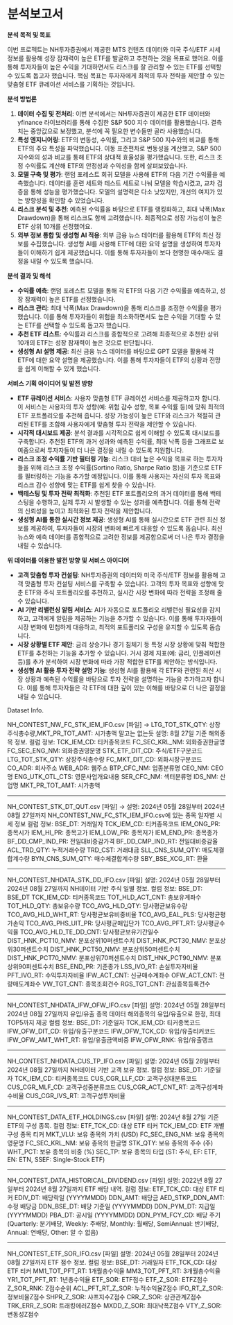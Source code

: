 # 분석보고서

**분석 목적 및 목표**

이번 프로젝트는 NH투자증권에서 제공한 MTS 컨텐츠 데이터와 미국 주식/ETF 시세 정보를 활용해 성장 잠재력이 높은 ETF를 발굴하고 추천하는 것을 목표로 했어요. 이를 통해 투자자들이 높은 수익을 기대하면서도 리스크를 잘 관리할 수 있는 ETF를 선택할 수 있도록 돕고자 했습니다. 핵심 목표는 투자자에게 최적의 투자 전략을 제안할 수 있는 맞춤형 ETF 큐레이션 서비스를 기획하는 것입니다.

**분석 방법론**

1. **데이터 수집 및 전처리**: 이번 분석에서는 NH투자증권이 제공한 ETF 데이터와 yfinance 라이브러리를 통해 수집한 S&P 500 지수 데이터를 활용했습니다. 결측치는 중앙값으로 보정했고, 분석에 꼭 필요한 변수들만 골라 사용했습니다.
2. **특성 엔지니어링**: ETF의 변동성, 수익률, 그리고 S&P 500 지수와의 비교를 통해 ETF의 주요 특성을 파악했습니다. 이동 표준편차로 변동성을 계산했고, S&P 500 지수와의 성과 비교를 통해 ETF의 상대적 효율성을 평가했습니다. 또한, 리스크 조정 수익률도 계산해 ETF의 안정성과 수익성을 함께 살펴보았습니다.
3. **모델 구축 및 평가**: 랜덤 포레스트 회귀 모델을 사용해 ETF의 다음 기간 수익률을 예측했습니다. 데이터를 훈련 세트와 테스트 세트로 나눠 모델을 학습시켰고, 교차 검증을 통해 성능을 평가했습니다. 모델의 설명력은 다소 낮았지만, 개선의 여지가 있는 방향성을 확인할 수 있었습니다.
4. **리스크 분석 및 추천**: 예측된 수익률을 바탕으로 ETF를 랭킹화하고, 최대 낙폭(Max Drawdown)을 통해 리스크도 함께 고려했습니다. 최종적으로 성장 가능성이 높은 ETF 상위 10개를 선정했어요.
5. **외부 정보 통합 및 생성형 AI 적용**: 외부 금융 뉴스 데이터를 활용해 ETF의 최신 정보를 수집했습니다. 생성형 AI를 사용해 ETF에 대한 요약 설명을 생성하여 투자자들이 이해하기 쉽게 제공했습니다. 이를 통해 투자자들이 보다 현명한 매수/매도 결정을 내릴 수 있도록 했습니다.

**분석 결과 및 해석**

- **수익률 예측**: 랜덤 포레스트 모델을 통해 각 ETF의 다음 기간 수익률을 예측하고, 성장 잠재력이 높은 ETF를 선정했습니다.
- **리스크 관리**: 최대 낙폭(Max Drawdown)을 통해 리스크를 조정한 수익률을 평가했습니다. 이를 통해 투자자들이 위험을 최소화하면서도 높은 수익을 기대할 수 있는 ETF를 선택할 수 있도록 돕고자 했습니다.
- **추천 ETF 리스트**: 수익률과 리스크를 종합적으로 고려해 최종적으로 추천한 상위 10개의 ETF는 성장 잠재력이 높은 것으로 판단됩니다.
- **생성형 AI 설명 제공**: 최신 금융 뉴스 데이터를 바탕으로 GPT 모델을 활용해 각 ETF에 대한 요약 설명을 제공했습니다. 이를 통해 투자자들이 ETF의 상황과 전망을 쉽게 이해할 수 있게 했습니다.

**서비스 기획 아이디어 및 발전 방향**

- **ETF 큐레이션 서비스**: 사용자 맞춤형 ETF 큐레이션 서비스를 제공하고자 합니다. 이 서비스는 사용자의 투자 성향(예: 위험 감수 성향, 목표 수익률 등)에 맞춰 최적의 ETF 포트폴리오를 추천해 줍니다. 성장 가능성이 높은 ETF와 리스크가 적절히 관리된 ETF를 조합해 사용자에게 맞춤형 투자 전략을 제안할 수 있습니다.
- **시각적 대시보드 제공**: 분석 결과를 시각적으로 쉽게 이해할 수 있도록 대시보드를 구축합니다. 추천된 ETF의 과거 성과와 예측된 수익률, 최대 낙폭 등을 그래프로 보여줌으로써 투자자들이 더 나은 결정을 내릴 수 있도록 지원합니다.
- **리스크 조정 수익률 기반 필터링 기능**: 리스크 대비 높은 수익을 목표로 하는 투자자들을 위해 리스크 조정 수익률(Sortino Ratio, Sharpe Ratio 등)을 기준으로 ETF를 필터링하는 기능을 추가할 예정입니다. 이를 통해 사용자는 자신의 투자 목표와 리스크 감수 성향에 맞는 ETF를 쉽게 찾을 수 있습니다.
- **백테스팅 및 투자 전략 최적화**: 추천된 ETF 포트폴리오의 과거 데이터를 통해 백테스팅을 수행하고, 실제 투자 시 발생할 수 있는 성과를 예측합니다. 이를 통해 전략의 신뢰성을 높이고 최적화된 투자 전략을 제안합니다.
- **생성형 AI를 통한 실시간 정보 제공**: 생성형 AI를 통해 실시간으로 ETF 관련 최신 정보를 제공하여, 투자자들이 시장의 변화에 빠르게 대응할 수 있도록 돕습니다. 최신 뉴스와 예측 데이터를 종합적으로 고려한 정보를 제공함으로써 더 나은 투자 결정을 내릴 수 있습니다.

**위 데이터를 이용한 발전 방향 및 서비스 아이디어**

- **고객 맞춤형 투자 컨설팅**: NH투자증권의 데이터와 미국 주식/ETF 정보를 활용해 고객 맞춤형 투자 컨설팅 서비스를 구축할 수 있습니다. 고객의 투자 목표와 성향에 맞춘 ETF와 주식 포트폴리오를 추천하고, 실시간 시장 변화에 따라 전략을 조정해 줄 수 있습니다.
- **AI 기반 리밸런싱 알림 서비스**: AI가 자동으로 포트폴리오 리밸런싱 필요성을 감지하고, 고객에게 알림을 제공하는 기능을 추가할 수 있습니다. 이를 통해 투자자들이 시장 변화에 민첩하게 대응하고, 최적의 포트폴리오 구성을 유지할 수 있도록 돕습니다.
- **시장 상황별 ETF 제안**: 금리 상승기나 경기 침체기 등 특정 시장 상황에 맞춰 적합한 ETF를 추천하는 기능을 추가할 수 있습니다. 거시 경제 지표(예: 금리, 인플레이션 등)를 추가 분석하여 시장 변화에 따라 가장 적합한 ETF를 제안하는 방식입니다.
- **생성형 AI 활용 투자 전략 설명 기능**: 생성형 AI를 활용해 각 ETF와 관련된 최신 시장 상황과 예측된 수익률을 바탕으로 투자 전략을 설명하는 기능을 추가하고자 합니다. 이를 통해 투자자들은 각 ETF에 대한 깊이 있는 이해를 바탕으로 더 나은 결정을 내릴 수 있습니다.

Dataset Info.

NH_CONTEST_NW_FC_STK_IEM_IFO.csv [파일] 
→ LTG_TOT_STK_QTY: 상장주식총수량,MKT_PR_TOT_AMT: 시가총액 말고는 없는듯
설명: 8월 27일 기준 해외종목 정보.
컬럼 정보:
TCK_IEM_CD: 티커종목코드
FC_SEC_KRL_NM: 외화증권한글명
FC_SEC_ENG_NM: 외화증권영문명
STK_ETF_DIT_CD: 주식/ETF구분코드
LTG_TOT_STK_QTY: 상장주식총수량
FC_MKT_DIT_CD: 외화시장구분코드
CO_ADR: 회사주소
WEB_ADR: 웹주소
BTP_CFC_NM: 업종분류명
CEO_NM: CEO명
ENG_UTK_OTL_CTS: 영문사업개요내용
SER_CFC_NM: 섹터분류명
IDS_NM: 산업명
MKT_PR_TOT_AMT: 시가총액

---

NH_CONTEST_STK_DT_QUT.csv [파일] → 
설명: 2024년 05월 28일부터 2024년 08월 27일까지 NH_CONTEST_NW_FC_STK_IEM_IFO.csv에 있는 종목 일자별 시세 정보
컬럼 정보:
BSE_DT: 거래일자
TCK_IEM_CD: 티커종목코드
IEM_ONG_PR: 종목시가
IEM_HI_PR: 종목고가
IEM_LOW_PR: 종목저가
IEM_END_PR: 종목종가
BF_DD_CMP_IND_PR: 전일대비증감가격
BF_DD_CMP_IND_RT: 전일대비증감율
ACL_TRD_QTY: 누적거래수량
TRD_CST: 거래대금
SLL_CNS_SUM_QTY: 매도체결합계수량
BYN_CNS_SUM_QTY: 매수체결합계수량
SBY_BSE_XCG_RT: 환율

---

NH_CONTEST_NHDATA_STK_DD_IFO.csv [파일]
설명: 2024년 05월 28일부터 2024년 08월 27일까지 NH데이터 기반 주식 일별 정보.
컬럼 정보:
BSE_DT: BSE_DT
TCK_IEM_CD: 티커종목코드
TOT_HLD_ACT_CNT: 총보유계좌수
TOT_HLD_QTY: 총보유수량
TCO_AVG_HLD_QTY: 당사평균보유수량
TCO_AVG_HLD_WHT_RT: 당사평균보유비중비율
TCO_AVG_EAL_PLS: 당사평균평가손익
TCO_AVG_PHS_UIT_PR: 당사평균매입단가
TCO_AVG_PFT_RT: 당사평균수익율
TCO_AVG_HLD_TE_DD_CNT: 당사평균보유기간일수
DIST_HNK_PCT10_NMV: 분포상위10퍼센트수치
DIST_HNK_PCT30_NMV: 분포상위30퍼센트수치
DIST_HNK_PCT50_NMV: 분포상위50퍼센트수치
DIST_HNK_PCT70_NMV: 분포상위70퍼센트수치
DIST_HNK_PCT90_NMV: 분포상위90퍼센트수치
BSE_END_PR: 기준종가
LSS_IVO_RT: 손실투자자비율
PFT_IVO_RT: 수익투자자비율
IFW_ACT_CNT: 신규매수계좌수
OFW_ACT_CNT: 전량매도계좌수
VW_TGT_CNT: 종목조회건수
RGS_TGT_CNT: 관심종목등록건수

---

NH_CONTEST_NHDATA_IFW_OFW_IFO.csv [파일]
설명: 2024년 05월 28일부터 2024년 08월 27일까지 유입/유출 종목 데이터
해외종목의 유입/유출으로 한정, 최대 TOP5까지 제공
컬럼 정보:
BSE_DT: 기준일자
TCK_IEM_CD: 티커종목코드
IFW_OFW_DIT_CD: 유입/유출구분코드
IFW_OFW_TCK_CD: 유입/유출티커코드
IFW_OFW_AMT_WHT_RT: 유입/유출금액비중
IFW_OFW_RNK: 유입/유출랭크

---

NH_CONTEST_NHDATA_CUS_TP_IFO.csv [파일]
설명: 2024년 05월 28일부터 2024년 08월 27일까지 NH데이터 기반 고객 보유 정보.
컬럼 정보:
BSE_DT: 기준일자
TCK_IEM_CD: 티커종목코드
CUS_CGR_LLF_CD: 고객구성대분류코드
CUS_CGR_MLF_CD: 고객구성중분류코드
CUS_CGR_ACT_CNT_RT: 고객구성계좌수비율
CUS_CGR_IVS_RT: 고객구성투자비율

---

NH_CONTEST_DATA_ETF_HOLDINGS.csv [파일]
설명: 2024년 8월 27일 기준 ETF의 구성 종목.
컬럼 정보:
ETF_TCK_CD: 대상 ETF 티커
TCK_IEM_CD: ETF 개별 구성 종목 티커
MKT_VLU: 보유 종목의 가치 (USD)
FC_SEC_ENG_NM: 보유 종목의 영문명
FC_SEC_KRL_NM: 보유 종목의 한글명
STK_QTY: 보유 종목의 주수 (주)
WHT_PCT: 보유 종목의 비중 (%)
SEC_TP: 보유 종목의 타입 (ST: 주식, EF: ETF, EN: ETN, SSEF: Single-Stock ETF)

---

NH_CONTEST_DATA_HISTORICAL_DIVIDEND.csv [파일]
설명: 2022년 8월 27일부터 2024년 8월 27일까지 ETF 배당 내역.
컬럼 정보:
ETF_TCK_CD: 대상 ETF 티커
EDIV_DT: 배당락일 (YYYYMMDD)
DDN_AMT: 배당금
AED_STKP_DDN_AMT: 수정 배당금
DDN_BSE_DT: 배당 기준일 (YYYYMMDD)
DDN_PYM_DT: 지급일 (YYYYMMDD)
PBA_DT: 공시일 (YYYYMMDD)
DDN_PYM_FCY_CD: 배당 주기 (Quarterly: 분기배당, Weekly: 주배당, Monthly: 월배당, SemiAnnual: 반기배당, Annual: 연배당, Other: 알 수 없음)

---

NH_CONTEST_ETF_SOR_IFO.csv [파일]
설명: 2024년 05월 28일부터 2024년 08월 27일까지 ETF 점수 정보.
컬럼 정보:
BSE_DT: 거래일자
ETF_TCK_CD: 대상 ETF 티커
MM1_TOT_PFT_RT: 1개월총수익율
MM3_TOT_PFT_RT: 3개월총수익율
YR1_TOT_PFT_RT: 1년총수익율
ETF_SOR: ETF점수
ETF_Z_SOR: ETFZ점수
Z_SOR_RNK: Z점수순위
ACL_PFT_RT_Z_SOR: 누적수익율Z점수
IFO_RT_Z_SOR: 정보비율Z점수
SHPR_Z_SOR: 샤프지수Z점수
CRR_Z_SOR: 상관관계Z점수
TRK_ERR_Z_SOR: 트래킹에러Z점수
MXDD_Z_SOR: 최대낙폭Z점수
VTY_Z_SOR: 변동성Z점수